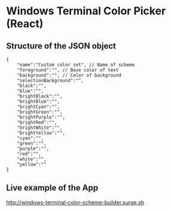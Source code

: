 # Windows Terminal Color Picker (React)

## Structure of the JSON object

```
{
    "name":"Custom color set", // Name of scheme
    "foreground":"", // Base color of text
    "background":"", // Color of background
    "selectionBackground":"",
    "black":"",
    "blue":"",
    "brightBlack":"",
    "brightBlue":"",
    "brightCyan":"",
    "brightGreen":"",
    "brightPurple":"",
    "brightRed":"",
    "brightWhite":"",
    "brightYellow":"",
    "cyan":"",
    "green":"",
    "purple":"",
    "red":"",
    "white":"",
    "yellow":""
}
```

## Live example of the App

http://windows-terminal-color-scheme-builder.surge.sh